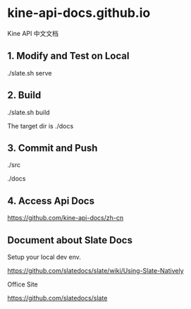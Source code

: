 # kine-api-docs.github.io
Kine API 中文文档

## 1. Modify and Test on Local
./slate.sh serve

## 2. Build
./slate.sh build

The target dir is ./docs

## 3. Commit and Push

./src

./docs

## 4. Access Api Docs

https://github.com/kine-api-docs/zh-cn

## Document about Slate Docs

Setup your local dev env.  

https://github.com/slatedocs/slate/wiki/Using-Slate-Natively

Office Site

https://github.com/slatedocs/slate
